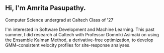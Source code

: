## Hi, I'm Amrita Pasupathy. 
Computer Science undergrad at Caltech 
Class of '27

I'm interested in Software Development and Machine Learning. This past summer, I did research at Caltech with Professor Domniki Asimaki on using the Ensamble Kalman Method, a derivative-free optimization, to develop GMM-consistent velocity profiles for site-response analyses.
